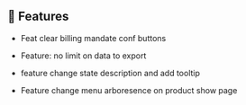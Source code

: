 ## 🚀 Features

- Feat clear billing mandate conf buttons

- Feature: no limit on data to export

- feature change state description and add tooltip

- Feature change menu arboresence on product show page